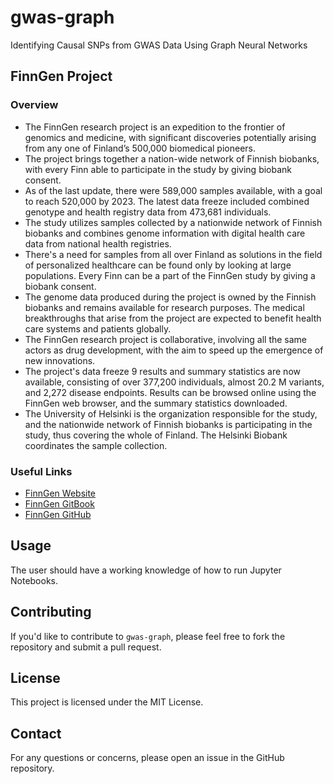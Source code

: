 # gwas-graph

Identifying Causal SNPs from GWAS Data Using Graph Neural Networks 

## FinnGen Project

### Overview 
- The FinnGen research project is an expedition to the frontier of genomics and medicine, with significant discoveries potentially arising from any one of Finland’s 500,000 biomedical pioneers.
- The project brings together a nation-wide network of Finnish biobanks, with every Finn able to participate in the study by giving biobank consent.
- As of the last update, there were 589,000 samples available, with a goal to reach 520,000 by 2023. The latest data freeze included combined genotype and health registry data from 473,681 individuals.
- The study utilizes samples collected by a nationwide network of Finnish biobanks and combines genome information with digital health care data from national health registries.
- There's a need for samples from all over Finland as solutions in the field of personalized healthcare can be found only by looking at large populations. Every Finn can be a part of the FinnGen study by giving a biobank consent.
- The genome data produced during the project is owned by the Finnish biobanks and remains available for research purposes. The medical breakthroughs that arise from the project are expected to benefit health care systems and patients globally.
- The FinnGen research project is collaborative, involving all the same actors as drug development, with the aim to speed up the emergence of new innovations.
- The project's data freeze 9 results and summary statistics are now available, consisting of over 377,200 individuals, almost 20.2 M variants, and 2,272 disease endpoints. Results can be browsed online using the FinnGen web browser, and the summary statistics downloaded.
- The University of Helsinki is the organization responsible for the study, and the nationwide network of Finnish biobanks is participating in the study, thus covering the whole of Finland. The Helsinki Biobank coordinates the sample collection.

### Useful Links
- [FinnGen Website](https://www.finngen.fi/en)
- [FinnGen GitBook](https://finngen.gitbook.io/documentation/)
- [FinnGen GitHub](https://github.com/FINNGEN/)

## Usage

The user should have a working knowledge of how to run Jupyter Notebooks.

## Contributing

If you'd like to contribute to `gwas-graph`, please feel free to fork the repository and submit a pull request.

## License

This project is licensed under the MIT License.

## Contact

For any questions or concerns, please open an issue in the GitHub repository.
